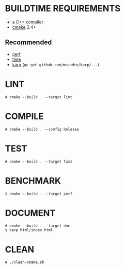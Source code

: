 # BUILDTIME REQUIREMENTS

* a [C++](https://www.cplusplus.com/) compiler
* [cmake](https://cmake.org/) 3.4+

## Recommended

* [perf](https://perf.wiki.kernel.org/index.php/Main_Page)
* [time](https://linux.die.net/man/1/time)
* [karp](https://github.com/mcandre/karp) (`go get github.com/mcandre/karp/...`)

# LINT

```console
# cmake --build . --target lint
```

# COMPILE

```console
# cmake --build . --config Release
```

# TEST

```console
# cmake --build . --target fuzz
```

# BENCHMARK

```console
$ cmake --build . --target perf
```

# DOCUMENT

```console
# cmake --build . --target doc
$ karp html/index.html
```

# CLEAN

```console
# ./clean-cmake.sh
```
